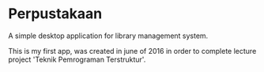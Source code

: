 # Perpustakaan
A simple desktop application for library management system.

This is my first app, was created in june of 2016 in order to complete lecture project 'Teknik Pemrograman Terstruktur'.
